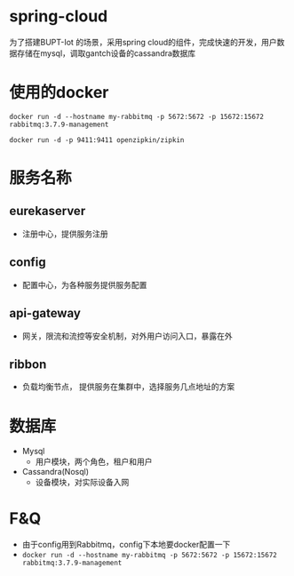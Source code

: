 # spring-cloud
为了搭建BUPT-Iot 的场景，采用spring cloud的组件，完成快速的开发，用户数据存储在mysql，调取gantch设备的cassandra数据库

# 使用的docker
```docker run -d --hostname my-rabbitmq -p 5672:5672 -p 15672:15672 rabbitmq:3.7.9-management```

```docker run -d -p 9411:9411 openzipkin/zipkin```

# 服务名称
## eurekaserver
  - 注册中心，提供服务注册

## config 
- 配置中心，为各种服务提供服务配置

## api-gateway
- 网关，限流和流控等安全机制，对外用户访问入口，暴露在外

## ribbon
- 负载均衡节点， 提供服务在集群中，选择服务几点地址的方案

# 数据库
- Mysql
   - 用户模块，两个角色，租户和用户
- Cassandra(Nosql)
   - 设备模块，对实际设备入网
   
# F&Q
- 由于config用到Rabbitmq，config下本地要docker配置一下
- ```docker run -d --hostname my-rabbitmq -p 5672:5672 -p 15672:15672 rabbitmq:3.7.9-management```


